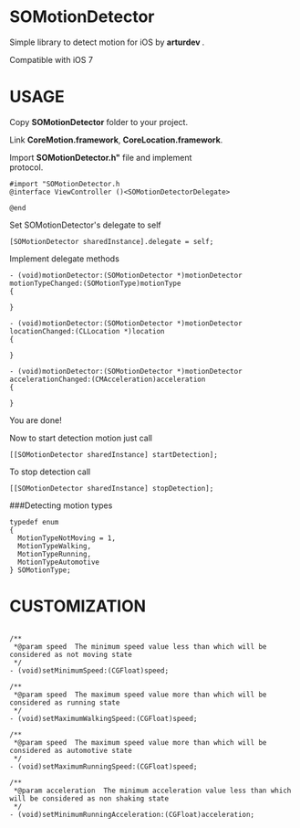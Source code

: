 SOMotionDetector
================

Simple library to detect motion for iOS by <b> arturdev </b>.


Compatible with iOS 7

USAGE
=====
Copy <b>SOMotionDetector</b> folder to your project.

Link <b>CoreMotion.framework</b>, <b>CoreLocation.framework</b>.

Import <b>SOMotionDetector.h"</b> file and implement <br><SOMotionDetectorDelegate></b> protocol.

```ObjC
#import "SOMotionDetector.h
@interface ViewController ()<SOMotionDetectorDelegate>

@end
```

Set SOMotionDetector's delegate to self
```ObjC
[SOMotionDetector sharedInstance].delegate = self;
```

Implement delegate methods 
```ObjC
- (void)motionDetector:(SOMotionDetector *)motionDetector motionTypeChanged:(SOMotionType)motionType
{

}

- (void)motionDetector:(SOMotionDetector *)motionDetector locationChanged:(CLLocation *)location
{

}

- (void)motionDetector:(SOMotionDetector *)motionDetector accelerationChanged:(CMAcceleration)acceleration
{
    
}
```

You are done! 

Now to start detection motion just call
```ObjC 
[[SOMotionDetector sharedInstance] startDetection];
```

To stop detection call
```ObjC 
[[SOMotionDetector sharedInstance] stopDetection];
```  

###Detecting motion types
```ObjC
typedef enum
{
  MotionTypeNotMoving = 1,
  MotionTypeWalking,
  MotionTypeRunning,
  MotionTypeAutomotive
} SOMotionType;
```

CUSTOMIZATION
=============
```ObjC

/**
 *@param speed  The minimum speed value less than which will be considered as not moving state
 */
- (void)setMinimumSpeed:(CGFloat)speed;

/**
 *@param speed  The maximum speed value more than which will be considered as running state
 */
- (void)setMaximumWalkingSpeed:(CGFloat)speed;

/**
 *@param speed  The maximum speed value more than which will be considered as automotive state
 */
- (void)setMaximumRunningSpeed:(CGFloat)speed;

/**
 *@param acceleration  The minimum acceleration value less than which will be considered as non shaking state
 */
- (void)setMinimumRunningAcceleration:(CGFloat)acceleration;

```

